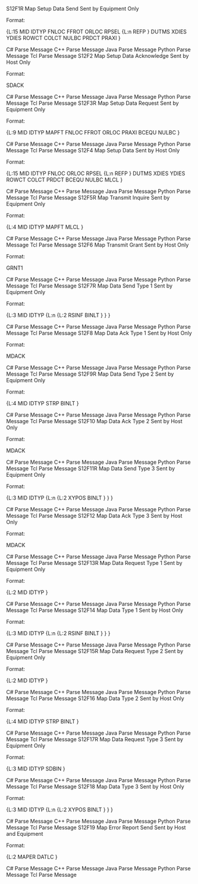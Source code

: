 S12F1R	Map Setup Data Send	Sent by Equipment Only


Format:

{L:15
MID
IDTYP
FNLOC
FFROT
ORLOC
RPSEL
{L:n
REFP
}
DUTMS
XDIES
YDIES
ROWCT
COLCT
NULBC
PRDCT
PRAXI
}

C# Parse Message    C++ Parse Message    Java Parse Message    Python Parse Message    Tcl Parse Message
S12F2	Map Setup Data Acknowledge	Sent by Host Only


Format:

SDACK

C# Parse Message    C++ Parse Message    Java Parse Message    Python Parse Message    Tcl Parse Message
S12F3R	Map Setup Data Request	Sent by Equipment Only


Format:

{L:9
MID
IDTYP
MAPFT
FNLOC
FFROT
ORLOC
PRAXI
BCEQU
NULBC
}

C# Parse Message    C++ Parse Message    Java Parse Message    Python Parse Message    Tcl Parse Message
S12F4	Map Setup Data	Sent by Host Only


Format:

{L:15
MID
IDTYP
FNLOC
ORLOC
RPSEL
{L:n
REFP
}
DUTMS
XDIES
YDIES
ROWCT
COLCT
PRDCT
BCEQU
NULBC
MLCL
}

C# Parse Message    C++ Parse Message    Java Parse Message    Python Parse Message    Tcl Parse Message
S12F5R	Map Transmit Inquire	Sent by Equipment Only


Format:

{L:4
MID
IDTYP
MAPFT
MLCL
}

C# Parse Message    C++ Parse Message    Java Parse Message    Python Parse Message    Tcl Parse Message
S12F6	Map Transmit Grant	Sent by Host Only


Format:

GRNT1

C# Parse Message    C++ Parse Message    Java Parse Message    Python Parse Message    Tcl Parse Message
S12F7R	Map Data Send Type 1	Sent by Equipment Only


Format:

{L:3
MID
IDTYP
{L:n
{L:2
RSINF
BINLT
}
}
}

C# Parse Message    C++ Parse Message    Java Parse Message    Python Parse Message    Tcl Parse Message
S12F8	Map Data Ack Type 1	Sent by Host Only


Format:

MDACK

C# Parse Message    C++ Parse Message    Java Parse Message    Python Parse Message    Tcl Parse Message
S12F9R	Map Data Send Type 2	Sent by Equipment Only


Format:

{L:4
MID
IDTYP
STRP
BINLT
}

C# Parse Message    C++ Parse Message    Java Parse Message    Python Parse Message    Tcl Parse Message
S12F10	Map Data Ack Type 2	Sent by Host Only


Format:

MDACK

C# Parse Message    C++ Parse Message    Java Parse Message    Python Parse Message    Tcl Parse Message
S12F11R	Map Data Send Type 3	Sent by Equipment Only


Format:

{L:3
MID
IDTYP
{L:n
{L:2
XYPOS
BINLT
}
}
}

C# Parse Message    C++ Parse Message    Java Parse Message    Python Parse Message    Tcl Parse Message
S12F12	Map Data Ack Type 3	Sent by Host Only


Format:

MDACK

C# Parse Message    C++ Parse Message    Java Parse Message    Python Parse Message    Tcl Parse Message
S12F13R	Map Data Request Type 1	Sent by Equipment Only


Format:

{L:2
MID
IDTYP
}

C# Parse Message    C++ Parse Message    Java Parse Message    Python Parse Message    Tcl Parse Message
S12F14	Map Data Type 1	Sent by Host Only


Format:

{L:3
MID
IDTYP
{L:n
{L:2
RSINF
BINLT
}
}
}

C# Parse Message    C++ Parse Message    Java Parse Message    Python Parse Message    Tcl Parse Message
S12F15R	Map Data Request Type 2	Sent by Equipment Only


Format:

{L:2
MID
IDTYP
}

C# Parse Message    C++ Parse Message    Java Parse Message    Python Parse Message    Tcl Parse Message
S12F16	Map Data Type 2	Sent by Host Only


Format:

{L:4
MID
IDTYP
STRP
BINLT
}

C# Parse Message    C++ Parse Message    Java Parse Message    Python Parse Message    Tcl Parse Message
S12F17R	Map Data Request Type 3	Sent by Equipment Only


Format:

{L:3
MID
IDTYP
SDBIN
}

C# Parse Message    C++ Parse Message    Java Parse Message    Python Parse Message    Tcl Parse Message
S12F18	Map Data Type 3	Sent by Host Only


Format:

{L:3
MID
IDTYP
{L:n
{L:2
XYPOS
BINLT
}
}
}

C# Parse Message    C++ Parse Message    Java Parse Message    Python Parse Message    Tcl Parse Message
S12F19	Map Error Report Send	Sent by Host and Equipment


Format:

{L:2
MAPER
DATLC
}

C# Parse Message    C++ Parse Message    Java Parse Message    Python Parse Message    Tcl Parse Message
